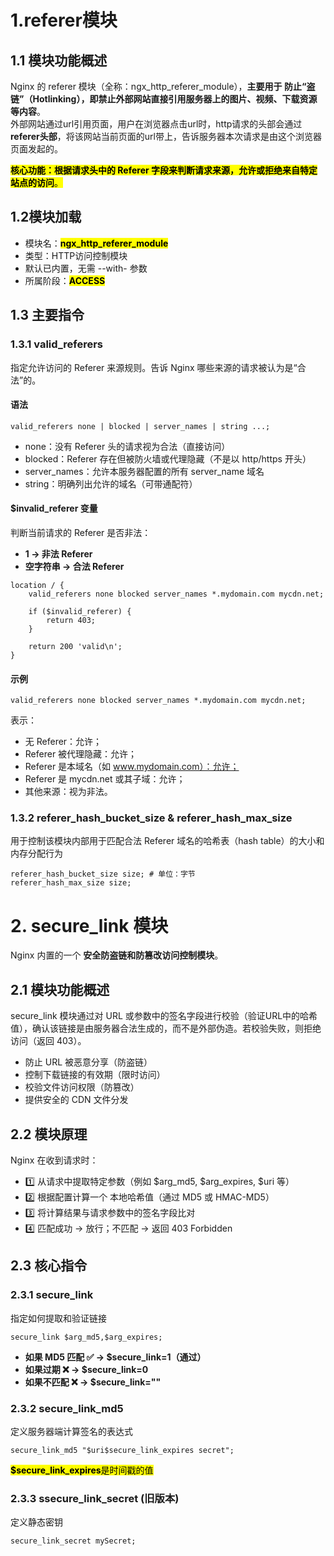 # 1.referer模块
## 1.1 模块功能概述
Nginx 的 referer 模块（全称：ngx_http_referer_module），**主要用于 防止“盗链”（Hotlinking），即禁止外部网站直接引用服务器上的图片、视频、下载资源等内容**。<br>
外部网站通过url引用页面，用户在浏览器点击url时，http请求的头部会通过**referer头部**，将该网站当前页面的url带上，告诉服务器本次请求是由这个浏览器页面发起的。<br>

<mark>**核心功能：根据请求头中的 Referer 字段来判断请求来源，允许或拒绝来自特定站点的访问**。</mark>




## 1.2模块加载
- 模块名：<mark>**ngx_http_referer_module**</mark>
- 类型：HTTP访问控制模块
- 默认已内置，无需 --with- 参数
- 所属阶段：<mark>**ACCESS**</mark>


## 1.3 主要指令

### 1.3.1 valid_referers
指定允许访问的 Referer 来源规则。告诉 Nginx 哪些来源的请求被认为是“合法”的。

#### 语法

```nginx
valid_referers none | blocked | server_names | string ...;
```
- none：没有 Referer 头的请求视为合法（直接访问）
- blocked：Referer 存在但被防火墙或代理隐藏（不是以 http/https 开头）
- server_names：允许本服务器配置的所有 server_name 域名
- string：明确列出允许的域名（可带通配符）

#### $invalid_referer 变量
判断当前请求的 Referer 是否非法：
- **1 → 非法 Referer**
- **空字符串 → 合法 Referer**

```nginx
location / {
    valid_referers none blocked server_names *.mydomain.com mycdn.net;

    if ($invalid_referer) {
        return 403;
    }

    return 200 'valid\n';
}
```
#### 示例
```nginx
valid_referers none blocked server_names *.mydomain.com mycdn.net;
```
表示：
- 无 Referer：允许；
- Referer 被代理隐藏：允许；
- Referer 是本域名（如 www.mydomain.com）：允许；
- Referer 是 mycdn.net 或其子域：允许；
- 其他来源：视为非法。




### 1.3.2 referer_hash_bucket_size & referer_hash_max_size
用于控制该模块内部用于匹配合法 Referer 域名的哈希表（hash table）的大小和内存分配行为
```nginx
referer_hash_bucket_size size; # 单位：字节
referer_hash_max_size size;
```


# 2. secure_link 模块
Nginx 内置的一个 **安全防盗链和防篡改访问控制模块**。

## 2.1 模块功能概述
secure_link 模块通过对 URL 或参数中的签名字段进行校验（验证URL中的哈希值），确认该链接是由服务器合法生成的，而不是外部伪造。若校验失败，则拒绝访问（返回 403）。

- 防止 URL 被恶意分享（防盗链）
- 控制下载链接的有效期（限时访问）
- 校验文件访问权限（防篡改）
- 提供安全的 CDN 文件分发

## 2.2 模块原理
Nginx 在收到请求时：
- 1️⃣ 从请求中提取特定参数（例如 $arg_md5, $arg_expires, $uri 等）
- 2️⃣ 根据配置计算一个 本地哈希值（通过 MD5 或 HMAC-MD5）
- 3️⃣ 将计算结果与请求参数中的签名字段比对
- 4️⃣ 匹配成功 → 放行；不匹配 → 返回 403 Forbidden


## 2.3 核心指令
### 2.3.1 secure_link
指定如何提取和验证链接

```nginx
secure_link $arg_md5,$arg_expires;
```
- **如果 MD5 匹配 ✅ → $secure_link=1（通过）**
- **如果过期 ❌ → $secure_link=0**
- **如果不匹配 ❌ → $secure_link=""**

### 2.3.2 secure_link_md5
定义服务器端计算签名的表达式

```nginx
secure_link_md5 "$uri$secure_link_expires secret"; 
```
<mark>**$secure_link_expires**是时间戳的值</mark>

### 2.3.3 ssecure_link_secret (旧版本)
定义静态密钥

```nginx
secure_link_secret mySecret;
```
